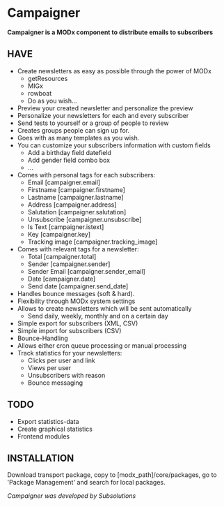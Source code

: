 Campaigner
==========

**Campaigner is a MODx component to distribute emails to subscribers**

HAVE
----
* Create newsletters as easy as possible through the power of MODx
	* getResources
	* MIGx
	* rowboat
	* Do as you wish...
* Preview your created newsletter and personalize the preview
* Personalize your newsletters for each and every subscriber
* Send tests to yourself or a group of people to review
* Creates groups people can sign up for.
* Goes with as many templates as you wish.
* You can customize your subscribers information with custom fields
	* Add a birthday field datefield
	* Add gender field combo box
	* ...
* Comes with personal tags for each subscribers:
	* Email [campaigner.email]
	* Firstname [campaigner.firstname]
	* Lastname [campaigner.lastname]
	* Address [campaigner.address]
	* Salutation [campaigner.salutation]
	* Unsubscribe [campaigner.unsubscribe]
	* Is Text [campaigner.istext]
	* Key [campaigner.key]
	* Tracking image [campaigner.tracking_image]
* Comes with relevant tags for a newsletter:
	* Total [campaigner.total]
	* Sender [campaigner.sender]
	* Sender Email [campaigner.sender_email]
	* Date [campaigner.date]
	* Send date [campaigner.send_date]
* Handles bounce messages (soft & hard).
* Flexibility through MODx system settings
* Allows to create newsletters which will be sent automatically
	* Send daily, weekly, monthly and on a certain day
* Simple export for subscribers (XML, CSV)
* Simple import for subscribers (CSV)
* Bounce-Handling
* Allows either cron queue processing or manual processing
* Track statistics for your newsletters:
	* Clicks per user and link
	* Views per user
	* Unsubscribers with reason
	* Bounce messaging

TODO
----
* Export statistics-data
* Create graphical statistics
* Frontend modules

INSTALLATION
----

Download transport package, copy to [modx_path]/core/packages, go to 'Package Management' and search for local packages.

*Campaigner was developed by Subsolutions*